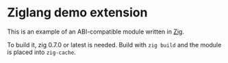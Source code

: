 # Ziglang demo extension

This is an example of an ABI-compatible module written in [Zig](https://ziglang.org/).

To build it, zig 0.7.0 or latest is needed. Build with `zig build` and the module is placed into `zig-cache`.
